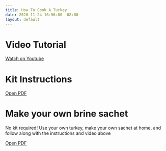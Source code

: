 ```yaml
---
title: How To Cook A Turkey
date: 2020-11-24 16:56:00 -08:00
layout: default
---
```


<div class="Divider mb10"></div>

<h1 class="Display2 mb10">Video Tutorial</h1>

<p class="mt3 mb2 pb0"><a class="Button NoLine Caption" href="https://www.youtube.com/watch?v=uuh9ey601gE" target="_blank">Watch on Youtube</a></p>

<div class="Divider mb10"></div>

<h1 class="Display2 mb10">Kit Instructions</h1>

<p class="mt3 mb2 pb0"><a class="Button NoLine Caption" href="/uploads/Turkey%20Recipe%20Thanksgiving.pdf" target="_blank">Open PDF</a></p>

<div class="Divider mb10"></div>

<h1 class="Display2 mb10">Make your own brine sachet</h1>

<p class="mb5">No kit required! Use your own turkey, make your own sachet at home, and follow along with the instructions and video above</p>

<p class="mt3 mb2 pb0"><a class="Button NoLine Caption" href="" target="_blank">Open PDF</a></p>

